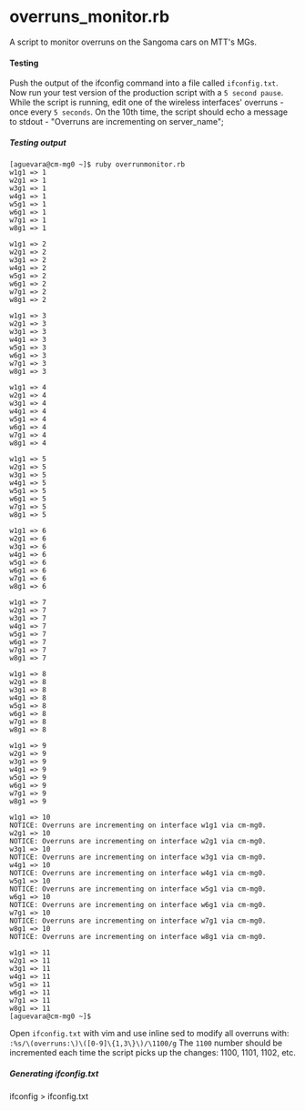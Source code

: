 # overruns_monitor.rb
A script to monitor overruns on the Sangoma cars on MTT's MGs.

#### Testing
Push the output of the ifconfig command into a file called `ifconfig.txt`. Now run your test version of the production script with a `5 second pause`. While the script is running, edit one of the wireless interfaces' overruns - once every `5 seconds`. On the 10th time, the script should echo a message to stdout - "Overruns are incrementing on server_name";


##### Testing output
```
[aguevara@cm-mg0 ~]$ ruby overrunmonitor.rb
w1g1 => 1
w2g1 => 1
w3g1 => 1
w4g1 => 1
w5g1 => 1
w6g1 => 1
w7g1 => 1
w8g1 => 1

w1g1 => 2
w2g1 => 2
w3g1 => 2
w4g1 => 2
w5g1 => 2
w6g1 => 2
w7g1 => 2
w8g1 => 2

w1g1 => 3
w2g1 => 3
w3g1 => 3
w4g1 => 3
w5g1 => 3
w6g1 => 3
w7g1 => 3
w8g1 => 3

w1g1 => 4
w2g1 => 4
w3g1 => 4
w4g1 => 4
w5g1 => 4
w6g1 => 4
w7g1 => 4
w8g1 => 4

w1g1 => 5
w2g1 => 5
w3g1 => 5
w4g1 => 5
w5g1 => 5
w6g1 => 5
w7g1 => 5
w8g1 => 5

w1g1 => 6
w2g1 => 6
w3g1 => 6
w4g1 => 6
w5g1 => 6
w6g1 => 6
w7g1 => 6
w8g1 => 6

w1g1 => 7
w2g1 => 7
w3g1 => 7
w4g1 => 7
w5g1 => 7
w6g1 => 7
w7g1 => 7
w8g1 => 7

w1g1 => 8
w2g1 => 8
w3g1 => 8
w4g1 => 8
w5g1 => 8
w6g1 => 8
w7g1 => 8
w8g1 => 8

w1g1 => 9
w2g1 => 9
w3g1 => 9
w4g1 => 9
w5g1 => 9
w6g1 => 9
w7g1 => 9
w8g1 => 9

w1g1 => 10
NOTICE: Overruns are incrementing on interface w1g1 via cm-mg0.
w2g1 => 10
NOTICE: Overruns are incrementing on interface w2g1 via cm-mg0.
w3g1 => 10
NOTICE: Overruns are incrementing on interface w3g1 via cm-mg0.
w4g1 => 10
NOTICE: Overruns are incrementing on interface w4g1 via cm-mg0.
w5g1 => 10
NOTICE: Overruns are incrementing on interface w5g1 via cm-mg0.
w6g1 => 10
NOTICE: Overruns are incrementing on interface w6g1 via cm-mg0.
w7g1 => 10
NOTICE: Overruns are incrementing on interface w7g1 via cm-mg0.
w8g1 => 10
NOTICE: Overruns are incrementing on interface w8g1 via cm-mg0.

w1g1 => 11
w2g1 => 11
w3g1 => 11
w4g1 => 11
w5g1 => 11
w6g1 => 11
w7g1 => 11
w8g1 => 11
[aguevara@cm-mg0 ~]$  
```

Open `ifconfig.txt` with vim and use inline sed to modify all overruns with: `:%s/\(overruns:\)\([0-9]\{1,3\}\)/\1100/g`
The `1100` number should be incremented each time the script picks up the changes: 1100, 1101, 1102, etc.

##### Generating ifconfig.txt
ifconfig > ifconfig.txt
